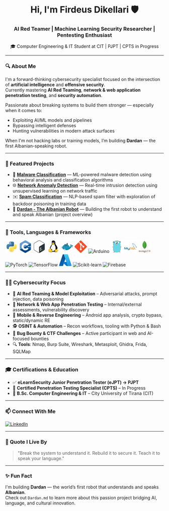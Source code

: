<h1 align="center">Hi, I'm Firdeus Dikellari 🛡️</h1>
<h3 align="center">AI Red Teamer | Machine Learning Security Researcher | Pentesting Enthusiast</h3>

<p align="center">🎓 Computer Engineering & IT Student at CIT | PJPT | CPTS in Progress</p>

---

<h3>🔍 About Me</h3>

I'm a forward-thinking cybersecurity specialist focused on the intersection of **artificial intelligence** and **offensive security**.  
Currently mastering **AI Red Teaming**, **network & web application penetration testing**, and **security automation**.

Passionate about breaking systems to build them stronger — especially when it comes to:
- Exploiting AI/ML models and pipelines
- Bypassing intelligent defenses
- Hunting vulnerabilities in modern attack surfaces

When I'm not hacking labs or training models, I’m building **Dardan** — the first Albanian-speaking robot.

---

<h3>🧠 Featured Projects</h3>

- 🧬 **[Malware Classification](https://github.com/firdeus-dikellari/Malware-Classification)** — ML-powered malware detection using behavioral analysis and classification algorithms  
- 🌐 **[Network Anomaly Detection](https://github.com/firdeus-dikellari/Network-Anomaly-Detection)** — Real-time intrusion detection using unsupervised learning on network traffic  
- ✉️ **[Spam Classification](https://github.com/firdeus-dikellari/Spam_Classification)** — NLP-based spam filter with exploration of backdoor poisoning in training data  
- 🤖 **[Dardan - The Albanian Robot](./Dardan.md)** — Building the first robot to understand and speak Albanian (project overview)

---

<h3>🔧 Tools, Languages & Frameworks</h3>

<p align="left">
  <img src="https://raw.githubusercontent.com/devicons/devicon/master/icons/python/python-original.svg" alt="Python" width="40" height="40"/>
  <img src="https://raw.githubusercontent.com/devicons/devicon/master/icons/cplusplus/cplusplus-original.svg" alt="C++" width="40" height="40"/>
  <img src="https://raw.githubusercontent.com/devicons/devicon/master/icons/bash/bash-original.svg" alt="Bash" width="40" height="40"/>
  <img src="https://raw.githubusercontent.com/devicons/devicon/master/icons/linux/linux-original.svg" alt="Linux" width="40" height="40"/>
  <img src="https://raw.githubusercontent.com/devicons/devicon/master/icons/docker/docker-original.svg" alt="Docker" width="40" height="40"/>
  <img src="https://raw.githubusercontent.com/devicons/devicon/master/icons/git/git-original.svg" alt="Git" width="40" height="40"/>
  <img src="https://cdn.worldvectorlogo.com/logos/arduino-1.svg" alt="Arduino" width="40" height="40"/>
  <img src="https://raw.githubusercontent.com/devicons/devicon/master/icons/go/go-original.svg" alt="Go" width="40" height="40"/>
  <img src="https://raw.githubusercontent.com/devicons/devicon/master/icons/mysql/mysql-original-wordmark.svg" alt="MySQL" width="40" height="40"/>
  <img src="https://raw.githubusercontent.com/devicons/devicon/master/icons/mongodb/mongodb-original-wordmark.svg" alt="MongoDB" width="40" height="40"/>
  <img src="https://www.vectorlogo.zone/logos/pytorch/pytorch-icon.svg" alt="PyTorch" width="40" height="40"/>
  <img src="https://www.vectorlogo.zone/logos/tensorflow/tensorflow-icon.svg" alt="TensorFlow" width="40" height="40"/>
  <img src="https://raw.githubusercontent.com/devicons/devicon/master/icons/azure/azure-original.svg" alt="Azure" width="40" height="40"/>
  <img src="https://upload.wikimedia.org/wikipedia/commons/0/05/Scikit_learn_logo_small.svg" alt="Scikit-learn" width="40" height="40"/>
  <img src="https://www.vectorlogo.zone/logos/firebase/firebase-icon.svg" alt="Firebase" width="40" height="40"/>
</p>

---

<h3>🧑‍💻 Cybersecurity Focus</h3>

- 🎯 **AI Red Teaming & Model Exploitation** – Adversarial attacks, prompt injection, data poisoning  
- 🔐 **Network & Web App Penetration Testing** – Internal/external assessments, vulnerability discovery  
- 📱 **Mobile & Reverse Engineering** – Android app analysis, crypto bypass, static/dynamic RE  
- 🕵️ **OSINT & Automation** – Recon workflows, tooling with Python & Bash  
- 🐞 **Bug Bounty & CTF Challenges** – Active participant in web and AI-focused bounties  
- 🔍 **Tools**: Nmap, Burp Suite, Wireshark, Metasploit, Ghidra, Frida, SQLMap

---

<h3>🎓 Certifications & Education</h3>

- ✅ **eLearnSecurity Junior Penetration Tester (eJPT) → PJPT**  
- 🎯 **Certified Penetration Testing Specialist (CPTS)** – In Progress  
- 🏫 **B.Sc. Computer Engineering & IT** – City University of Tirana (CIT)

---

<h3>📫 Connect With Me</h3>

<p align="left">
  <a href="https://linkedin.com/in/firdeus-dikellari" target="_blank">
    <img src="https://raw.githubusercontent.com/rahuldkjain/github-profile-readme-generator/master/src/images/icons/Social/linked-in-alt.svg" alt="LinkedIn" height="30" width="40" />
  </a>
</p>

---

<h3>📌 Quote I Live By</h3>

> "Break the system to understand it. Rebuild it to secure it. Teach it to speak your language."

---

<h3>✨ Fun Fact</h3>

I'm building **Dardan** — the world’s first robot that understands and speaks **Albanian**.  
Check out `Dardan.md` to learn more about this passion project bridging AI, language, and cultural innovation.
